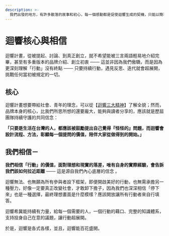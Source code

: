 ```yaml
---
description: >-
  我們出發的地方，有許多散落的故事和初心，每一個感動都是促使迴響生成的契機，只能以簡單的篇幅與讀者分享，期盼你讀後能細細體會「行動」帶給我們的可貴和影響，其餘的都萬變不離其宗。
---
```


# 迴響核心與相信

  
迴響計畫，從被提起、討論、到真正創立，就不希望能被三言兩語輕易地介紹完畢，甚至有多重版本的品牌介紹、創立初衷 ─── 這並非因為我們傲驕，而是因為更深刻理解「行動」沒有終點 ─── 只要持續行動，遇見反思、迭代就會超展開，挑戰任何當初被規定的一切。

## **核心**

迴響計畫想要帶給社會、青年的理念，可以從【[迴響三大精神](https://app.gitbook.com/@rethinktaiwan2027-1/s/rethink-taiwan/~/drafts/-MdFUhdz6HkHZYPpIsrv/knowledge/hui-xiang-san-da-jing-shen)】了解全貌；然而，品牌本身的核心，比我們所思所想的還要龐大，能夠與讀者分享的，應該就是歷屆團隊持續守護的共同信念：

**「只要是生活在台灣的人，都應該被鼓勵提出自己覺得『怪怪的』問題，而迴響會設計流程、方法，彰顯每一個提問的價值，陪伴大家從做得到的開始。」**

## 我們相信－

**我們相信「行動」的價值，面對理想和現實的落差，唯有自身的實際經驗，會告訴我們該如何拉近距離** ─── 這是源自我們內心底層的信念 。 

迴響無法、也無願為所有參與者設下框架，即便開啟美好的行動，也無需承擔另一種壓力，好像一定要真正改變社會，才敢卸下擔子，因為我們也深深相信「停下來」也是一種選擇，最終理想畫面是什麼模樣？應該開放讓所有行動者來自行填答。

迴響希冀能持續有力量，給每一個需要的人，一個行動的藉口、完整的知識體系，支持投身自己在意的議題，讓行動超展開。

於是，迴響是各式各樣，並且，迴響能百花盛開。  



